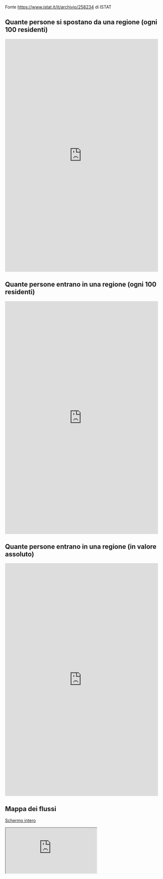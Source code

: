 Fonte https://www.istat.it/it/archivio/258234 di ISTAT

## Quante persone si spostano da una regione (ogni 100 residenti)

<iframe title="Individui che si spostano per ragioni di studio e lavoro" aria-label="Mappa" id="datawrapper-chart-H7vtc" src="https://datawrapper.dwcdn.net/H7vtc/2/" scrolling="no" frameborder="0" style="width: 0; min-width: 100% !important; border: none;" height="768"></iframe><script type="text/javascript">!function(){"use strict";window.addEventListener("message",(function(e){if(void 0!==e.data["datawrapper-height"]){var t=document.querySelectorAll("iframe");for(var a in e.data["datawrapper-height"])for(var r=0;r<t.length;r++){if(t[r].contentWindow===e.source)t[r].style.height=e.data["datawrapper-height"][a]+"px"}}}))}();
</script>

## Quante persone entrano in una regione (ogni 100 residenti)

<iframe title="Individui in entrata per ragioni di studio e lavoro" aria-label="Mappa" id="datawrapper-chart-h68yA" src="https://datawrapper.dwcdn.net/h68yA/2/" scrolling="no" frameborder="0" style="width: 0; min-width: 100% !important; border: none;" height="768"></iframe><script type="text/javascript">!function(){"use strict";window.addEventListener("message",(function(e){if(void 0!==e.data["datawrapper-height"]){var t=document.querySelectorAll("iframe");for(var a in e.data["datawrapper-height"])for(var r=0;r<t.length;r++){if(t[r].contentWindow===e.source)t[r].style.height=e.data["datawrapper-height"][a]+"px"}}}))}();
</script>

## Quante persone entrano in una regione (in valore assoluto)

<iframe title="Individui in entrata per ragioni di studio e lavoro (valore assoluto)" aria-label="Mappa" id="datawrapper-chart-FMukw" src="https://datawrapper.dwcdn.net/FMukw/1/" scrolling="no" frameborder="0" style="width: 0; min-width: 100% !important; border: none;" height="768"></iframe><script type="text/javascript">!function(){"use strict";window.addEventListener("message",(function(e){if(void 0!==e.data["datawrapper-height"]){var t=document.querySelectorAll("iframe");for(var a in e.data["datawrapper-height"])for(var r=0;r<t.length;r++){if(t[r].contentWindow===e.source)t[r].style.height=e.data["datawrapper-height"][a]+"px"}}}))}();
</script>

## Mappa dei flussi

<a href="https://flowmap.blue/1RmMNWkNdNC4M3erXHU36x0c97Avlb849kbzEVIfZCdo" target="_blank">Schermo intero</a>

<div class="container-iframe">
  <iframe class="responsive-iframe" src="https://flowmap.blue/1RmMNWkNdNC4M3erXHU36x0c97Avlb849kbzEVIfZCdo/embed"></iframe>
</div>

